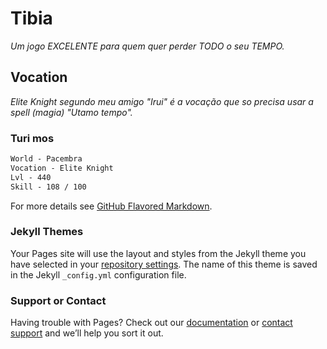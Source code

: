 # Tibia

_Um jogo EXCELENTE para quem quer perder TODO o seu TEMPO._

## Vocation

_Elite Knight segundo meu amigo "Irui" é a vocação que so precisa usar a spell (magia) "Utamo tempo"._

### Turi mos
```markdown
World - Pacembra
Vocation - Elite Knight
Lvl - 440
Skill - 108 / 100

```

For more details see [GitHub Flavored Markdown](https://guides.github.com/features/mastering-markdown/).

### Jekyll Themes

Your Pages site will use the layout and styles from the Jekyll theme you have selected in your [repository settings](https://github.com/Futikitus/Turi-mos-/settings). The name of this theme is saved in the Jekyll `_config.yml` configuration file.

### Support or Contact

Having trouble with Pages? Check out our [documentation](https://docs.github.com/categories/github-pages-basics/) or [contact support](https://support.github.com/contact) and we’ll help you sort it out.
